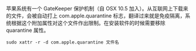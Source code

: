 苹果系统有一个 GateKeeper 保护机制（自 OSX 10.5 加入）。从互联网上下载来的文件，会被自动打上 com.apple.quarantine 标志，翻译过来就是免疫隔离，系统根据这个附加属性对这个文件作出限制。在安装软件的时候需要移除 quarantine 属性。

```shell
sudo xattr -r -d com.apple.quarantine 文件名
```

